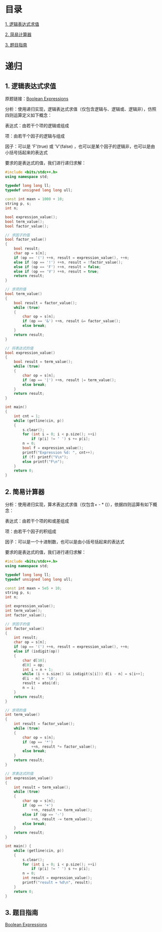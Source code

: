 # 目录

[1. 逻辑表达式求值](#1-逻辑表达式求值)

[2. 简易计算器](#2-简易计算器)

[3. 题目指南](#3-题目指南)



# 递归

## 1. 逻辑表达式求值

原题链接：[Boolean Expressions](http://poj.org/problem?id=2106)

分析：使用递归实现，逻辑表达式求值（仅包含逻辑与、逻辑或、逻辑非），仿照四则运算定义如下概念：

表达式：由若干个项的逻辑或组成

项：由若干个因子的逻辑与组成

因子：可以是 'F'(true) 或 'V'(false) ，也可以是某个因子的逻辑非，也可以是由小括号括起来的表达式

要求的是表达式的值，我们进行递归求解：

```cpp
#include <bits/stdc++.h>
using namespace std;

typedef long long ll;
typedef unsigned long long ull;
 
const int maxn = 1000 + 10;
string p, s;
int n;

bool expression_value();
bool term_value();
bool factor_value();

// 求因子的值
bool factor_value()
{
    bool result;
    char op = s[n];
    if (op == '(') ++n, result = expression_value(), ++n;
    else if (op == '!') ++n, result = !factor_value();
    else if (op == 'F') ++n, result = false;
    else if (op == 'V') ++n, result = true;
    return result;
}

// 求项的值
bool term_value()
{
    bool result = factor_value();
    while (true)
    {
        char op = s[n];
        if (op == '&') ++n, result &= factor_value();
        else break;
    }
    return result;
}

// 将表达式的值
bool expression_value()
{
    bool result = term_value();
    while (true)
    {
        char op = s[n];
        if (op == '|') ++n, result |= term_value();
        else break;
    }
    return result;
}

int main()
{
    int cnt = 1;
    while (getline(cin, p))
    {
        s.clear();
        for (int i = 0; i < p.size(); ++i)
            if (p[i] != ' ') s += p[i];
        n = 0;
        bool f = expression_value();
        printf("Expression %d: ", cnt++);
        if (f) printf("V\n");
        else printf("F\n");
    }
    return 0;
}
```

## 2. 简易计算器

分析：使用递归实现，算术表达式求值（仅包含+ - * ()），依据四则运算有如下概念：

表达式：由若干个项的和或差组成

项：由若干个因子的积组成

因子：可以是一个十进制数，也可以是由小括号括起来的表达式

要求的是表达式的值，我们进行递归求解：

```cpp
#include <bits/stdc++.h>
using namespace std;

typedef long long ll;
typedef unsigned long long ull;

const int maxn = 5e5 + 10;
string p, s;
int n;

int expression_value();
int term_value();
int factor_value();

// 求因子的值
int factor_value()
{
    int result;
    char op = s[n];
    if (op == '(') ++n, result = expression_value(), ++n;
    else if (isdigit(op))
    {
        char d[10];
        d[0] = op;
        int i = n + 1;
        while (i < s.size() && isdigit(s[i])) d[i - n] = s[i++];
        d[i - n] = '\0';
        result = atoi(d);
        n = i;
    }
    return result;
}

// 求项的值
int term_value()
{
    int result = factor_value();
    while (true)
    {
        char op = s[n];
        if (op == '*')
            ++n, result *= factor_value();
        else break;
    }
    return result;
}

// 求表达式的值
int expression_value()
{
    int result = term_value();
    while (true)
    {
        char op = s[n];
        if (op == '+')
            ++n, result += term_value();
        else if (op == '-')
            ++n, result -= term_value();
        else break;
    }
    return result;
}

int main() {
    while (getline(cin, p))
    {
        s.clear();
        for (int i = 0; i < p.size(); ++i)
            if (p[i] != ' ') s += p[i];
        n = 0;
        int result = expression_value();
        printf("result = %d\n", result);
    }
    return 0;
}
```



## 3. 题目指南 

[Boolean Expressions](#1-逻辑表达式求值)



